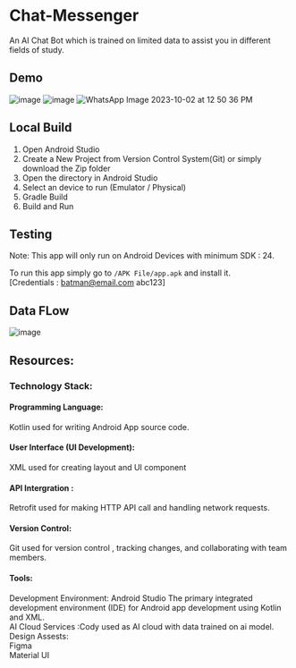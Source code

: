 # Chat-Messenger
An AI Chat Bot which is trained on limited data to assist you in different fields of study.

## Demo
![image](https://github.com/mayank0rajput/Chat-Messenger/assets/57263353/ecf04484-a837-44c0-80d8-23ba6d688eca) ![image](https://github.com/mayank0rajput/Chat-Messenger/assets/57263353/e6c70353-091d-48f4-9afb-8333b5c7f0b8)
![WhatsApp Image 2023-10-02 at 12 50 36 PM](https://github.com/mayank0rajput/Chat-Messenger/assets/57263353/1394847f-0094-4e8e-ac1a-1d43b328dbd1)

## Local Build

1. Open Android Studio 
2. Create a New Project from Version Control System(Git) or simply download the Zip folder
3. Open the directory in Android Studio
4. Select an device to run (Emulator / Physical)
6. Gradle Build
7. Build and Run
## Testing
Note: This app will only run on Android Devices with minimum SDK : 24.

To run this app simply go to ```/APK File/app.apk``` and install it.  
[Credentials : batman@email.com    abc123] 
## Data FLow
![image](https://github.com/mayank0rajput/Chat-Messenger/assets/57263353/a8a7fff5-fbb7-484b-8f43-6deb3d31e1db)
    
## Resources:
### Technology Stack:
#### Programming Language: 
Kotlin used for writing Android App source code.
#### User Interface (UI Development): 
XML used for creating layout and UI component
#### API Intergration :
Retrofit used for making HTTP API call and handling network requests.
#### Version Control:
Git used for version control , tracking changes, and collaborating with team members.
#### Tools:
Development Environment: Android Studio The primary integrated development environment (IDE) for Android app development using Kotlin and XML.  
AI Cloud Services :Cody used as AI cloud with data trained on ai model.  
Design Assests:  
Figma  
Material UI


